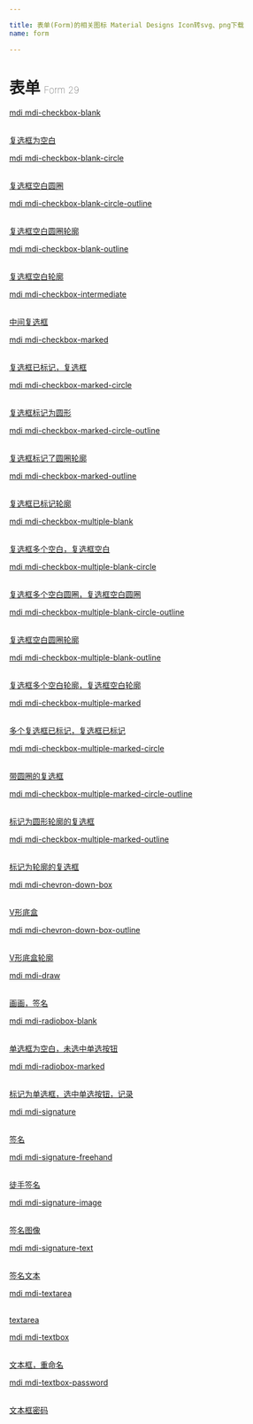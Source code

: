 ```yaml
---

title: 表单(Form)的相关图标 Material Designs Icon转svg、png下载
name: form

---
```


# 表单  <small style="font-size: 60%;font-weight: 100">Form <span class="badge-secondary badge">29</span> </small>

<search tag="form" :max="0"/>

<div class="icon-list row" id="search-show"><a href="/icon/checkbox-blank.html" class="icon-item col-6 col-sm-4 col-md-2"><div class="icon-item-inner"><i class="mdi mdi-checkbox-blank"></i><p><span>mdi mdi-checkbox-blank</span></p> <p><br> 复选框为空白</p></div></a><a href="/icon/checkbox-blank-circle.html" class="icon-item col-6 col-sm-4 col-md-2"><div class="icon-item-inner"><i class="mdi mdi-checkbox-blank-circle"></i><p><span>mdi mdi-checkbox-blank-circle</span></p> <p><br> 复选框空白圆圈</p></div></a><a href="/icon/checkbox-blank-circle-outline.html" class="icon-item col-6 col-sm-4 col-md-2"><div class="icon-item-inner"><i class="mdi mdi-checkbox-blank-circle-outline"></i><p><span>mdi mdi-checkbox-blank-circle-outline</span></p> <p><br> 复选框空白圆圈轮廓</p></div></a><a href="/icon/checkbox-blank-outline.html" class="icon-item col-6 col-sm-4 col-md-2"><div class="icon-item-inner"><i class="mdi mdi-checkbox-blank-outline"></i><p><span>mdi mdi-checkbox-blank-outline</span></p> <p><br> 复选框空白轮廓</p></div></a><a href="/icon/checkbox-intermediate.html" class="icon-item col-6 col-sm-4 col-md-2"><div class="icon-item-inner"><i class="mdi mdi-checkbox-intermediate"></i><p><span>mdi mdi-checkbox-intermediate</span></p> <p><br> 中间复选框</p></div></a><a href="/icon/checkbox-marked.html" class="icon-item col-6 col-sm-4 col-md-2"><div class="icon-item-inner"><i class="mdi mdi-checkbox-marked"></i><p><span>mdi mdi-checkbox-marked</span></p> <p><br> 复选框已标记，复选框</p></div></a><a href="/icon/checkbox-marked-circle.html" class="icon-item col-6 col-sm-4 col-md-2"><div class="icon-item-inner"><i class="mdi mdi-checkbox-marked-circle"></i><p><span>mdi mdi-checkbox-marked-circle</span></p> <p><br> 复选框标记为圆形</p></div></a><a href="/icon/checkbox-marked-circle-outline.html" class="icon-item col-6 col-sm-4 col-md-2"><div class="icon-item-inner"><i class="mdi mdi-checkbox-marked-circle-outline"></i><p><span>mdi mdi-checkbox-marked-circle-outline</span></p> <p><br> 复选框标记了圆圈轮廓</p></div></a><a href="/icon/checkbox-marked-outline.html" class="icon-item col-6 col-sm-4 col-md-2"><div class="icon-item-inner"><i class="mdi mdi-checkbox-marked-outline"></i><p><span>mdi mdi-checkbox-marked-outline</span></p> <p><br> 复选框已标记轮廓</p></div></a><a href="/icon/checkbox-multiple-blank.html" class="icon-item col-6 col-sm-4 col-md-2"><div class="icon-item-inner"><i class="mdi mdi-checkbox-multiple-blank"></i><p><span>mdi mdi-checkbox-multiple-blank</span></p> <p><br> 复选框多个空白，复选框空白</p></div></a><a href="/icon/checkbox-multiple-blank-circle.html" class="icon-item col-6 col-sm-4 col-md-2"><div class="icon-item-inner"><i class="mdi mdi-checkbox-multiple-blank-circle"></i><p><span>mdi mdi-checkbox-multiple-blank-circle</span></p> <p><br> 复选框多个空白圆圈，复选框空白圆圈</p></div></a><a href="/icon/checkbox-multiple-blank-circle-outline.html" class="icon-item col-6 col-sm-4 col-md-2"><div class="icon-item-inner"><i class="mdi mdi-checkbox-multiple-blank-circle-outline"></i><p><span>mdi mdi-checkbox-multiple-blank-circle-outline</span></p> <p><br> 复选框空白圆圈轮廓</p></div></a><a href="/icon/checkbox-multiple-blank-outline.html" class="icon-item col-6 col-sm-4 col-md-2"><div class="icon-item-inner"><i class="mdi mdi-checkbox-multiple-blank-outline"></i><p><span>mdi mdi-checkbox-multiple-blank-outline</span></p> <p><br> 复选框多个空白轮廓，复选框空白轮廓</p></div></a><a href="/icon/checkbox-multiple-marked.html" class="icon-item col-6 col-sm-4 col-md-2"><div class="icon-item-inner"><i class="mdi mdi-checkbox-multiple-marked"></i><p><span>mdi mdi-checkbox-multiple-marked</span></p> <p><br> 多个复选框已标记，复选框已标记</p></div></a><a href="/icon/checkbox-multiple-marked-circle.html" class="icon-item col-6 col-sm-4 col-md-2"><div class="icon-item-inner"><i class="mdi mdi-checkbox-multiple-marked-circle"></i><p><span>mdi mdi-checkbox-multiple-marked-circle</span></p> <p><br> 带圆圈的复选框</p></div></a><a href="/icon/checkbox-multiple-marked-circle-outline.html" class="icon-item col-6 col-sm-4 col-md-2"><div class="icon-item-inner"><i class="mdi mdi-checkbox-multiple-marked-circle-outline"></i><p><span>mdi mdi-checkbox-multiple-marked-circle-outline</span></p> <p><br> 标记为圆形轮廓的复选框</p></div></a><a href="/icon/checkbox-multiple-marked-outline.html" class="icon-item col-6 col-sm-4 col-md-2"><div class="icon-item-inner"><i class="mdi mdi-checkbox-multiple-marked-outline"></i><p><span>mdi mdi-checkbox-multiple-marked-outline</span></p> <p><br> 标记为轮廓的复选框</p></div></a><a href="/icon/chevron-down-box.html" class="icon-item col-6 col-sm-4 col-md-2"><div class="icon-item-inner"><i class="mdi mdi-chevron-down-box"></i><p><span>mdi mdi-chevron-down-box</span></p> <p><br> V形底盒</p></div></a><a href="/icon/chevron-down-box-outline.html" class="icon-item col-6 col-sm-4 col-md-2"><div class="icon-item-inner"><i class="mdi mdi-chevron-down-box-outline"></i><p><span>mdi mdi-chevron-down-box-outline</span></p> <p><br> V形底盒轮廓</p></div></a><a href="/icon/draw.html" class="icon-item col-6 col-sm-4 col-md-2"><div class="icon-item-inner"><i class="mdi mdi-draw"></i><p><span>mdi mdi-draw</span></p> <p><br> 画画，签名</p></div></a><a href="/icon/radiobox-blank.html" class="icon-item col-6 col-sm-4 col-md-2"><div class="icon-item-inner"><i class="mdi mdi-radiobox-blank"></i><p><span>mdi mdi-radiobox-blank</span></p> <p><br> 单选框为空白，未选中单选按钮</p></div></a><a href="/icon/radiobox-marked.html" class="icon-item col-6 col-sm-4 col-md-2"><div class="icon-item-inner"><i class="mdi mdi-radiobox-marked"></i><p><span>mdi mdi-radiobox-marked</span></p> <p><br> 标记为单选框，选中单选按钮，记录</p></div></a><a href="/icon/signature.html" class="icon-item col-6 col-sm-4 col-md-2"><div class="icon-item-inner"><i class="mdi mdi-signature"></i><p><span>mdi mdi-signature</span></p> <p><br> 签名</p></div></a><a href="/icon/signature-freehand.html" class="icon-item col-6 col-sm-4 col-md-2"><div class="icon-item-inner"><i class="mdi mdi-signature-freehand"></i><p><span>mdi mdi-signature-freehand</span></p> <p><br> 徒手签名</p></div></a><a href="/icon/signature-image.html" class="icon-item col-6 col-sm-4 col-md-2"><div class="icon-item-inner"><i class="mdi mdi-signature-image"></i><p><span>mdi mdi-signature-image</span></p> <p><br> 签名图像</p></div></a><a href="/icon/signature-text.html" class="icon-item col-6 col-sm-4 col-md-2"><div class="icon-item-inner"><i class="mdi mdi-signature-text"></i><p><span>mdi mdi-signature-text</span></p> <p><br> 签名文本</p></div></a><a href="/icon/textarea.html" class="icon-item col-6 col-sm-4 col-md-2"><div class="icon-item-inner"><i class="mdi mdi-textarea"></i><p><span>mdi mdi-textarea</span></p> <p><br> textarea</p></div></a><a href="/icon/textbox.html" class="icon-item col-6 col-sm-4 col-md-2"><div class="icon-item-inner"><i class="mdi mdi-textbox"></i><p><span>mdi mdi-textbox</span></p> <p><br> 文本框，重命名</p></div></a><a href="/icon/textbox-password.html" class="icon-item col-6 col-sm-4 col-md-2"><div class="icon-item-inner"><i class="mdi mdi-textbox-password"></i><p><span>mdi mdi-textbox-password</span></p> <p><br> 文本框密码</p></div></a></div>

